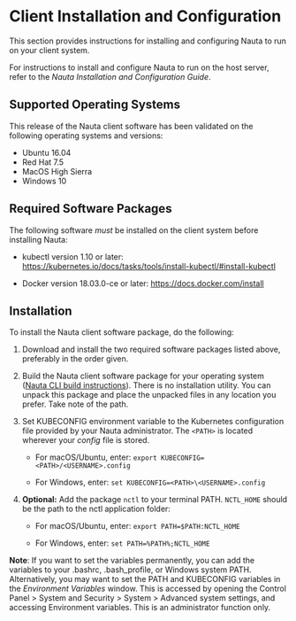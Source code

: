 # Client Installation and Configuration

This section provides instructions for installing and configuring Nauta to run on your client system. 

For instructions to install and configure Nauta to run on the host server, refer to the _Nauta Installation and Configuration Guide_.

## Supported Operating Systems

This release of the Nauta client software has been validated on the following operating systems and versions:

* Ubuntu 16.04
* Red Hat 7.5 
* MacOS High Sierra
* Windows 10

## Required Software Packages

The following software _must_ be installed on the client system before installing Nauta:

* kubectl version 1.10 or later: https://kubernetes.io/docs/tasks/tools/install-kubectl/#install-kubectl

* Docker version 18.03.0-ce or later: https://docs.docker.com/install


## Installation

To install the Nauta client software package, do the following:

1.	Download and install the two required software packages listed above, preferably in the order given.

2.	Build the Nauta client software package for your operating system ([Nauta CLI build instructions](nctl.md)). There is no installation utility. You can unpack this package and place the unpacked files in any location you prefer. Take note of the path. 

3.	Set KUBECONFIG environment variable to the Kubernetes configuration file provided by your Nauta administrator. The `<PATH>` is located wherever your _config_ file is stored.
 
    * For macOS/Ubuntu, enter: `export KUBECONFIG=<PATH>/<USERNAME>.config`
 
    * For Windows, enter: `set KUBECONFIG=<PATH>\<USERNAME>.config`
 
4.	**Optional:** Add the package `nctl` to your terminal PATH. `NCTL_HOME` should be the path to the nctl application folder:

    * For macOS/Ubuntu, enter: `export PATH=$PATH:NCTL_HOME`
    
    * For Windows, enter: `set PATH=%PATH%;NCTL_HOME`
    
**Note**: If you want to set the variables permanently, you can add the variables to your .bashrc, .bash_profile, or Windows system PATH. Alternatively, you may want to set the PATH and KUBECONFIG variables in the _Environment Variables_ window. This is accessed by opening the Control Panel > System and Security > System > Advanced system settings, and accessing Environment variables. This is an administrator function only.

 
